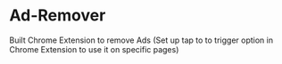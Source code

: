 # Ad-Remover
Built Chrome Extension to remove Ads (Set up tap to to trigger option in Chrome Extension to use it on specific pages)
